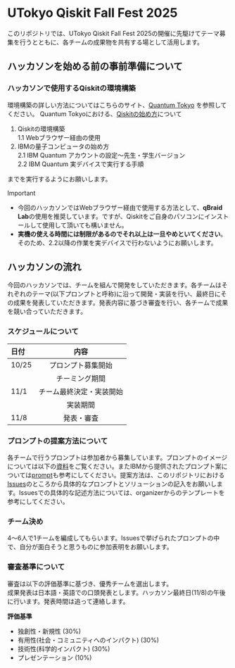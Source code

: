 <!--
This is a [Next.js](https://nextjs.org) project bootstrapped with [`create-next-app`](https://nextjs.org/docs/app/api-reference/cli/create-next-app).

## Getting Started

First, run the development server:

```bash
npm run dev
# or
yarn dev
# or
pnpm dev
# or
bun dev
```

Open [http://localhost:3000](http://localhost:3000) with your browser to see the result.

You can start editing the page by modifying `app/page.tsx`. The page auto-updates as you edit the file.

This project uses [`next/font`](https://nextjs.org/docs/app/building-your-application/optimizing/fonts) to automatically optimize and load [Geist](https://vercel.com/font), a new font family for Vercel.

## Internationalization (JA/EN with next-intl)

- Default locale: `ja` (Japanese). English available at `/en`.
- Language routes are statically exported to `/ja` and `/en`.
- Language switcher is in the navbar; the root path `/` redirects to `/ja`.

Tech details:

- Messages live in `messages/ja.json` and `messages/en.json`.
- Provider lives in `app/[locale]/layout.tsx` via `NextIntlClientProvider`.
- Pages under `app/[locale]` use `useTranslations` and `useLocale`.
- `next-intl` plugin is enabled in `next.config.ts`.

### GitHub Pages

This repo is set up to deploy to GitHub Pages via `.github/workflows/nextjs.yml`.

- If deploying to a project site (e.g. `/owner/repo`), the Pages action auto-injects a basePath; no manual change needed.
- For local builds that mimic a project base path, set `NEXT_PUBLIC_BASE_PATH`:

```bash
NEXT_PUBLIC_BASE_PATH=/utokyo-qff-2025 npm run build
```

Output lives in `out/` and can be served via `npm run preview`.

## Learn More

To learn more about Next.js, take a look at the following resources:

- [Next.js Documentation](https://nextjs.org/docs) - learn about Next.js features and API.
- [Learn Next.js](https://nextjs.org/learn) - an interactive Next.js tutorial.

You can check out [the Next.js GitHub repository](https://github.com/vercel/next.js) - your feedback and contributions are welcome!

## Deploy on Vercel

The easiest way to deploy your Next.js app is to use the [Vercel Platform](https://vercel.com/new?utm_medium=default-template&filter=next.js&utm_source=create-next-app&utm_campaign=create-next-app-readme) from the creators of Next.js.

Check out our [Next.js deployment documentation](https://nextjs.org/docs/app/building-your-application/deploying) for more details.
-->

# UTokyo Qiskit Fall Fest 2025

このリポジトリでは、UTokyo Qiskit Fall Fest 2025の開催に先駆けてテーマ募集を行うとともに、各チームの成果物を共有する場として活用します。

## ハッカソンを始める前の事前準備について
### ハッカソンで使用するQiskitの環境構築  
環境構築の詳しい方法についてはこちらのサイト、[Quantum Tokyo](https://quantum-tokyo.github.io/introduction/intro.html) を参照してください。
Quantum Tokyoにおける、[Qiskitの始め方](https://quantum-tokyo.github.io/introduction/get_started.html)について
1. Qiskitの環境構築  
   1.1 Webブラウザー経由の使用
2. IBMの量子コンピュータの始め方  
   2.1 IBM Quantum アカウントの設定〜先生・学生バージョン  
   2.2 IBM Quantum 実デバイスで実行する手順
    
までを実行するようにお願いします。

>[!Important]    
>* 今回のハッカソンではWebブラウザー経由で使用する方法として、**qBraid Lab**の使用を推奨しています。ですが、Qiskitをご自身のパソコンにインストールして使用して頂いても構いません。
>* **実機の使える時間には制限があるのでそれ以上は一旦やめといてください**。そのため、2.2以降の作業を実デバイスで行わないようにお願いします。


## ハッカソンの流れ
今回のハッカソンでは、チームを組んで開発をしていただきます。各チームはそれぞれのテーマ(以下プロンプトと呼称)に沿って開発・実装を行い、最終日にその成果を発表していただきます。発表内容に基づき審査を行い、各チームで成果を競い合っていただきます。  
### スケジュールについて 
| 日付  | 内容 |
:-------|:--------:
| 10/25 | プロンプト募集開始 |
|       | チーミング期間  |
| 11/1  | チーム最終決定・実装開始 |
|       | 実装期間 |
| 11/8  | 発表・審査 |
  
### プロンプトの提案方法について  
各チームで行うプロンプトは参加者から募集しています。プロンプトのイメージについては以下の[資料](プロンプト紹介資料_共有用.pdf)をご覧ください。またIBMから提供されたプロンプト案については[prompt](https://github.com/Qiskit-Fall-Fest-UT/utokyo-qff-2025/tree/main/prompt)も参考にしてください。提案方法は、このリポジトリにおける[Issues](https://github.com/Qiskit-Fall-Fest-UT/utokyo-qff-2025/issues)のところから具体的なプロンプトとソリューションの記入をお願いします。Issuesでの具体的な記述方法については、organizerからのテンプレートを参考にしてください。

### チーム決め
4〜6人で1チームを編成してもらいます。Issuesで挙げられたプロンプトの中で、自分が面白そうと思うものに参加表明をお願いします。

### 審査基準について
審査は以下の評価基準に基づき、優秀チームを選出します。  
成果発表は日本語・英語での口頭発表とします。ハッカソン最終日(11/8)の午後に行います。発表時間は追って連絡します。

**評価基準**  
- 独創性・新規性 (30%)
- 有用性(社会・コミュニティへのインパクト) (30%)
- 技術性(科学的インパクト) (30%)
- プレゼンテーション (10%)


